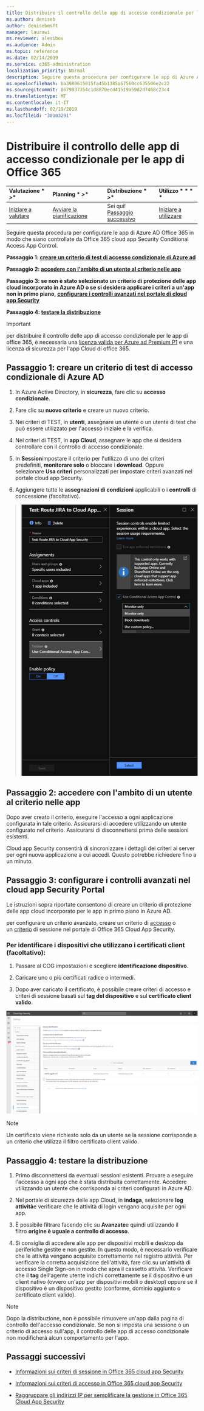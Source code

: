 ```yaml
---
title: Distribuire il controllo delle app di accesso condizionale per le app di Office 365
ms.author: deniseb
author: denisebmsft
manager: laurawi
ms.reviewer: alesibov
ms.audience: Admin
ms.topic: reference
ms.date: 02/14/2019
ms.service: o365-administration
localization_priority: Normal
description: Seguire questa procedura per configurare le app di Azure AD Office 365 in modo che siano controllate da Office 365 cloud app Security Conditional Access App Control.
ms.openlocfilehash: ba3980615815fa45b1385a67560cc635506e2c22
ms.sourcegitcommit: 8679937354c1d8870ecd41519a59d2d7468c23c4
ms.translationtype: MT
ms.contentlocale: it-IT
ms.lasthandoff: 02/19/2019
ms.locfileid: "30103291"
---
```

# <a name="deploy-conditional-access-app-control-for-office-365-apps"></a>Distribuire il controllo delle app di accesso condizionale per le app di Office 365

|Valutazione * *\>**|Planning * *\>**|Distribuzione * *\>**|Utilizzo * * * *|
|:-----|:-----|:-----|:-----|
|[Iniziare a valutare](office-365-cas-overview.md) <br/> |[Avviare la pianificazione](get-ready-for-office-365-cas.md) <br/> |Sei qui!  <br/> [Passaggio successivo](ocas-session-policies.md) <br/> |[Iniziare a utilizzare](utilization-activities-for-ocas.md) <br/> |

Seguire questa procedura per configurare le app di Azure AD Office 365 in modo che siano controllate da Office 365 cloud app Security Conditional Access App Control.

**Passaggio 1: [creare un criterio di test di accesso condizionale di Azure ad](#step-1-create-an-azure-ad-conditional-access-test-policy)**

**Passaggio 2: [accedere con l'ambito di un utente al criterio nelle app](#step-2-sign-in-with-a-user-scoped-to-the-policy-in-the-apps)**

**Passaggio 3: se non è stato selezionato un criterio di protezione delle app cloud incorporato in Azure AD o se si desidera applicare i criteri a un'app non in primo piano, [configurare i controlli avanzati nel portale di cloud app Security](#step-3-configure-advanced-controls-in-the-cloud-app-security-portal)**

**Passaggio 4: [testare la distribuzione](#step-4-test-the-deployment)**

> [!IMPORTANT]
> per distribuire il controllo delle app di accesso condizionale per le app di office 365, è necessaria una [licenza valida per Azure ad Premium P1](https://docs.microsoft.com/azure/active-directory/license-users-groups) e una licenza di sicurezza per l'app Cloud di office 365.

## <a name="step-1-create-an-azure-ad-conditional-access-test-policy"></a>Passaggio 1: creare un criterio di test di accesso condizionale di Azure AD 

1. In Azure Active Directory, in **sicurezza**, fare clic su **accesso condizionale**.

2. Fare clic su **nuovo criterio** e creare un nuovo criterio.

3. Nei criteri di TEST, in **utenti**, assegnare un utente o un utente di test che può essere utilizzato per l'accesso iniziale e la verifica.

4. Nei criteri di TEST, in **app Cloud**, assegnare le app che si desidera controllare con il controllo di accesso condizionale.

5. In **Session**impostare il criterio per l'utilizzo di uno dei criteri predefiniti, **monitorare solo** o bloccare i **download**. Oppure selezionare **Usa criteri** personalizzati per impostare criteri avanzati nel portale cloud app Security.

6. Aggiungere tutte le **assegnazioni di condizioni** applicabili o i **controlli** di concessione (facoltativo).

> ![Accesso condizionale di Azure AD](media/image1.png)

## <a name="step-2-sign-in-with-a-user-scoped-to-the-policy-in-the-apps"></a>Passaggio 2: accedere con l'ambito di un utente al criterio nelle app 

Dopo aver creato il criterio, eseguire l'accesso a ogni applicazione configurata in tale criterio. Assicurarsi di accedere utilizzando un utente configurato nel criterio. Assicurarsi di disconnettersi prima delle sessioni esistenti.

Cloud app Security consentirà di sincronizzare i dettagli dei criteri ai server per ogni nuova applicazione a cui accedi. Questo potrebbe richiedere fino a un minuto.

## <a name="step-3-configure-advanced-controls-in-the-cloud-app-security-portal"></a>Passaggio 3: configurare i controlli avanzati nel cloud app Security Portal 

Le istruzioni sopra riportate consentono di creare un criterio di protezione delle app cloud incorporato per le app in primo piano in Azure AD.

per configurare un criterio avanzato, creare un criterio di [accesso](ocas-access-policies.md) o un [criterio](ocas-session-policies.md) di sessione nel portale di Office 365 Cloud App Security.

### <a name="to-identify-devices-using-client-certificates-this-is-optional"></a>Per identificare i dispositivi che utilizzano i certificati client (facoltativo):

1. Passare al COG impostazioni e scegliere **identificazione dispositivo**.

2. Caricare uno o più certificati radice o intermedi.

3. Dopo aver caricato il certificato, è possibile creare criteri di accesso e criteri di sessione basati sul **tag del dispositivo** e sul **certificato client valido**.

![ID del dispositivo di controllo dell'accesso condizionale](media/image2.png)

> [!NOTE]
> Un certificato viene richiesto solo da un utente se la sessione corrisponde a un criterio che utilizza il filtro certificato client valido.
> 
## <a name="step-4-test-the-deployment"></a>Passaggio 4: testare la distribuzione 

1. Primo disconnettersi da eventuali sessioni esistenti. Provare a eseguire l'accesso a ogni app che è stata distribuita correttamente. Accedere utilizzando un utente che corrisponda ai criteri configurati in Azure AD.

2. Nel portale di sicurezza delle app Cloud, in **indaga**, selezionare **log attività**e verificare che le attività di login vengano acquisite per ogni app.

3. È possibile filtrare facendo clic su **Avanzate**e quindi utilizzando il filtro **origine è uguale a controllo di accesso**.

4. Si consiglia di accedere alle app per dispositivi mobili e desktop da periferiche gestite e non gestite. In questo modo, è necessario verificare che le attività vengano acquisite correttamente nel registro attività. Per verificare la corretta acquisizione dell'attività, fare clic su un'attività di accesso Single Sign-on in modo che apra il cassetto attività. Verificare che il **tag** dell'agente utente indichi correttamente se il dispositivo è un client nativo (ovvero un'app per dispositivi mobili o desktop) oppure se il dispositivo è un dispositivo gestito (conforme, dominio aggiunto o certificato client valido).

> [!NOTE]
> Dopo la distribuzione, non è possibile rimuovere un'app dalla pagina di controllo dell'accesso condizionale. Se non si imposta una sessione o un criterio di accesso sull'app, il controllo delle app di accesso condizionale non modificherà alcun comportamento per l'app.

## <a name="next-steps"></a>Passaggi successivi

- [Informazioni sui criteri di sessione in Office 365 cloud app Security](ocas-session-policies.md)

- [Informazioni sui criteri di accesso in Office 365 cloud app Security](ocas-access-policies.md) 

- [Raggruppare gli indirizzi IP per semplificare la gestione in Office 365 Cloud App Security](group-your-ip-addresses-in-ocas.md)